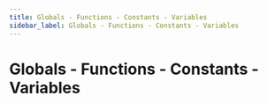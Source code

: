 ```yaml
---
title: Globals - Functions - Constants - Variables
sidebar_label: Globals - Functions - Constants - Variables
---
```


# Globals - Functions - Constants - Variables


